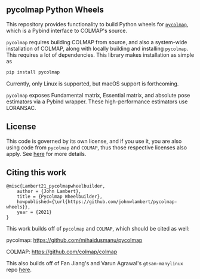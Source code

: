 
## pycolmap Python Wheels

This repository provides functionality to build Python wheels for [`pycolmap`](https://github.com/mihaidusmanu/pycolmap), which is a Pybind interface to COLMAP's source.

`pycolmap` requires building COLMAP from source, and also a system-wide installation of COLMAP, along with locally building and installing `pycolmap`.
This requires a lot of dependencies. This library makes installation as simple as
```bash
pip install pycolmap
```
Currently, only Linux is supported, but macOS support is forthcoming.

`pycolmap` exposes Fundamental matrix, Essential matrix, and absolute pose estimators via a Pybind wrapper. These high-performance estimators use LORANSAC.

## License
This code is governed by its own license, and if you use it, you are also using code from `pycolmap` and `COLMAP`, thus those respective licenses also apply. See [here](https://github.com/colmap/colmap/blob/dev/README.md) for more details.

## Citing this work

```
@misc{Lambert21_pycolmapwheelbuilder,
    author = {John Lambert},
    title = {Pycolmap Wheelbuilder},
    howpublished={\url{https://github.com/johnwlambert/pycolmap-wheels}},
    year = {2021}
}
```

This work builds off of `pycolmap` and `COLMAP`, which should be cited as well:

pycolmap: https://github.com/mihaidusmanu/pycolmap

COLMAP: https://github.com/colmap/colmap

This also builds off of Fan Jiang's and Varun Agrawal's `gtsam-manylinux` repo [here](https://github.com/borglab/gtsam-manylinux-build).
